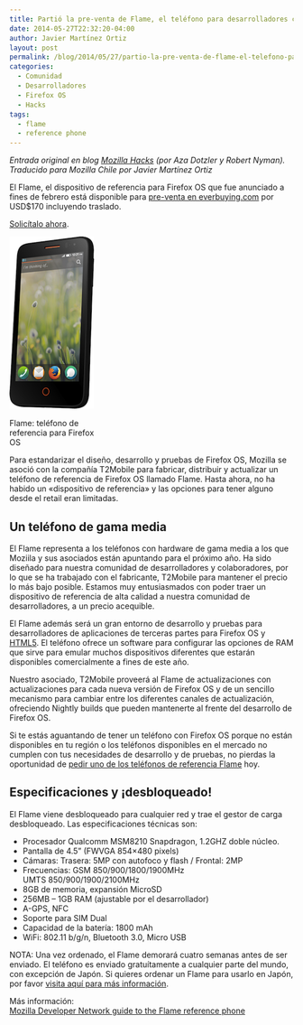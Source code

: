 ```yaml
---
title: Partió la pre-venta de Flame, el teléfono para desarrolladores con Firefox OS
date: 2014-05-27T22:32:20-04:00
author: Javier Martínez Ortiz
layout: post
permalink: /blog/2014/05/27/partio-la-pre-venta-de-flame-el-telefono-para-desarrolladores-con-firefox-os/
categories:
  - Comunidad
  - Desarrolladores
  - Firefox OS
  - Hacks
tags:
  - flame
  - reference phone
---
```

_Entrada original en blog <a href="https://hacks.mozilla.org/2014/05/flame-firefox-os-developer-phone/" target="_blank">Mozilla Hacks</a> (por Aza Dotzler y Robert Nyman). Traducido para Mozilla Chile por Javier Martínez Ortiz_

El Flame, el dispositivo de referencia para Firefox OS que fue anunciado a fines de febrero está disponible para [pre-venta en everbuying.com](http://www.everbuying.com/product549652.html) por USD$170 incluyendo traslado.

[Solicítalo ahora](http://www.everbuying.com/product549652.html).

<!--more-->

<div style="width: 160px" class="wp-caption alignright">
  <img src="/images/2014/05/Firefox-OS-Flame-Reference-Device-small.png" alt="Firefox O S Flame" width="150" height="305" />
  
  <p class="wp-caption-text">
    Flame: teléfono de referencia para Firefox OS
  </p>
</div>

Para estandarizar el diseño, desarrollo y pruebas de Firefox OS, Mozilla se asoció con la compañía T2Mobile para fabricar, distribuir y actualizar un teléfono de referencia de Firefox OS llamado Flame. Hasta ahora, no ha habido un «dispositivo de referencia» y las opciones para tener alguno desde el retail eran limitadas.

## Un teléfono de gama media

El Flame representa a los teléfonos con hardware de gama media a los que Moziila y sus asociados están apuntando para el próximo año. Ha sido diseñado para nuestra comunidad de desarrolladores y colaboradores, por lo que se ha trabajado con el fabricante, T2Mobile para mantener el precio lo más bajo posible. Estamos muy entusiasmados con poder traer un dispositivo de referencia de alta calidad a nuestra comunidad de desarrolladores, a un precio acequible.

El Flame además será un gran entorno de desarrollo y pruebas para desarrolladores de aplicaciones de terceras partes para Firefox OS y [HTML5](https://developer.mozilla.org/en/html/html5 "HTML5"). El teléfono ofrece un software para configurar las opciones de RAM que sirve para emular muchos dispositivos diferentes que estarán disponibles comercialmente a fines de este año.

Nuestro asociado, T2Mobile proveerá al Flame de actualizaciones con actualizaciones para cada nueva versión de Firefox OS y de un sencillo mecanismo para cambiar entre los diferentes canales de actualización, ofreciendo Nightly builds que pueden mantenerte al frente del desarrollo de Firefox OS.

Si te estás aguantando de tener un teléfono con Firefox OS porque no están disponibles en tu región o los teléfonos disponibles en el mercado no cumplen con tus necesidades de desarrollo y de pruebas, no pierdas la oportunidad de [pedir uno de los teléfonos de referencia Flame](http://www.everbuying.com/product549652.html) hoy.

## Especificaciones y ¡desbloqueado!

El Flame viene desbloqueado para cualquier red y trae el gestor de carga desbloqueado. Las especificaciones técnicas son:

  * Procesador Qualcomm MSM8210 Snapdragon, 1.2GHZ doble núcleo.
  * Pantalla de 4.5” (FWVGA 854×480 pixels)
  * Cámaras: Trasera: 5MP con autofoco y flash / Frontal: 2MP
  * Frecuencias: GSM 850/900/1800/1900MHz  
    UMTS 850/900/1900/2100MHz
  * 8GB de memoria, expansión MicroSD
  * 256MB – 1GB RAM (ajustable por el desarrollador)
  * A-GPS, NFC
  * Soporte para SIM Dual
  * Capacidad de la batería: 1800 mAh
  * WiFi: 802.11 b/g/n, Bluetooth 3.0, Micro USB

NOTA: Una vez ordenado, el Flame demorará cuatro semanas antes de ser enviado. El teléfono es enviado gratuítamente a cualquier parte del mundo, con excepción de Japón. Si quieres ordenar un Flame para usarlo en Japón, por favor [visita aquí para más información](http://www.mozilla.jp/firefox/os/devices/flame/).

Más información:  
[Mozilla Developer Network guide to the Flame reference phone](https://developer.mozilla.org/en-US/Firefox_OS/Developer_phone_guide/Flame)